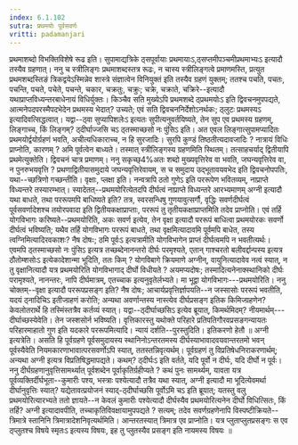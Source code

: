 ```yaml
---
index: 6.1.102
sutra: प्रथमयोः पूर्वसवर्णः
vritti: padamanjari
---
```


 प्रथमाशब्दो विभक्तिविशेषे रूढ इति। सुपामाद्यत्रिके ठ्सपूर्वायाः प्रथमायाःऽ,ठ्सप्तमीपञ्चमीप्रथमाभ्यःऽ इत्यादौ तस्यैव ग्रहणात्। ननु च स्त्रीलिङ्गः प्रथमाशब्दस्तत्र रूढः, न चास्य स्त्रीलिङ्गत्वे प्रमाणमस्ति, प्रत्युत प्रथमशब्दस्तिङं त्रिकद्वयेऽस्मिन्नेव शास्त्रे संज्ञात्वेन विनियुक्तं इति तस्यैव ग्रहणं युक्तम्; ततश्च पचति, पचतः, पचन्ति, पचते, पचेते, पचन्ते, चकार, चक्रतुः, चक्रुः; चक्रे, चक्राते, चक्रिरे--इत्यादौ यथाप्राप्तविध्यन्तरबाधेनायं विधिर्युक्तः। किञ्चैव सति मुख्येऽपि प्रथमशब्दे ठ्प्रथमयोःऽ इति द्विवचनमुपपद्यते, आत्मनेपदपरस्मैपदभेदेन प्रथमस्य भेदात्? उच्यते; एवं सति द्विवचननिर्देशोऽनर्थकः; ठ्लुटः प्रथमस्यऽ इत्यादिवत्सिद्धत्वात्। यद्वा--ठ्वा सुप्यापिशलेःऽ इत्यतः सुपीत्यनुवर्तयिष्यते, तेन सुप एव प्रथमस्य ग्रहणम्, लिङ्गाच्च, किं लिङ्गम्? ठ्दीर्घाज्जसि चऽ ठ्तस्माच्छसो नः पुंसिऽ इति। अत एवल लिङ्गात्सुपामप्यादितः प्रथमयोर्द्वयोर्ग्रहणं भवति, अचीत्यधिकाराच्च, न हि सुरजादिः। सुरपि कुण्डं तिष्ठतीत्यदावजादिः ? नात्रायं विधिः प्राप्नोति, कारणम् ? अमि पूर्वत्वेन बाध्यते। तस्मात् स्त्रीलिङ्गस्य ग्रहणमिति स्थितम्। तत्साहचर्याद् द्वितीयापि प्रथमेत्युक्तेति। द्विवचनं चात्र प्रमाणम्। ननु सकृच्छ्4%अतः शब्दो मुख्यवृत्तिरेव वा भवति, जघन्यवृत्तिरेव वा, न पुनरुभयवृत्ति ? प्रथणाद्वितीयासमुदाये जघन्यवृत्तिरेवायम्, स च समुदाय उद्भूतावयवभेद इति द्विवचनोपपतिः, यथा--च्छत्रिणो गच्छन्तीति। वृक्षाः, प्लक्षा इति। नन्वत्रापि ठतो गुणेऽ इति पररूपेण भवितव्यम्, नाप्राप्ते विध्यन्तरे तस्यारम्भात्। स्यादेतत्--प्रथमयोरित्येतदपि दीर्घत्वं नाप्राप्ते विध्यन्तरे आरभ्यमाणम् अग्नी इत्यादौ यथा बाधते, तथा पररूपमपि बाधिष्यते इति? तत्र, स्वरसन्धिषु गुणयावुत्सर्गौ, वृद्धिः सवर्णदीर्घत्वं पूर्वसवर्णादेशश्च तयोरपवादा इति द्वितीयकक्षाप्राप्ताः, पररूपं तु तृतीयकक्षाप्राप्तमिति तदेव प्राप्नोति। एवं तर्हि योगविभागः करिष्यते--प्रथमयोरिति, अकः सवर्ण इत्येव, तेन वृक्षा इत्यादौ पररूपं बाधित्वा प्रथमयोरकः सवर्णो दीर्घत्वं भविष्यति; यथैव तर्हि योगविभागः पररूपं बाधते, तथा वृक्षमित्यादावमि पूर्वमपि बाधेत, तस्य त्वग्निमित्यादिरवकाशः? नैष दोषःः; ठमि पूर्वःऽ इत्यत्रामीति योगविभागेन प्राप्तं दीर्घत्वमपि न भवतीत्यर्थः। एवमपि ठ्तस्माच्छसो नः पुंसिऽ इत्यत्र तच्छब्देनानन्तरो दीर्घः परमृश्यते, एतान् गाश्चरतो बलीवर्द्दान्पस्य इत्यत्र ठौतोम्शसोःऽ इत्येकादेशान्मा भूदिति, ततः किम् ? योगविबागे क्रियमाणे अग्नीन्, वायुनित्यादावेव नत्वं स्यात्, न तु वृक्षानित्यादौ यत्र प्रथमयोरिति योगविभागाद् दीर्घो विधीयते ? अयमप्यदोषः; तस्मादित्यनेनाक्स्थानिको दीर्घः परामृश्यते, नानन्तरः, नापि दीर्घमात्रम्, एतच्चाक इत्यनुवृतेर्लभ्यते। मा भूद्वा योगविभागः---प्रथमयोरिति। ननु चोक्तम्--वृक्षा इत्यादौ पररूपप्रसङ्ग इति? नैष दोषः; आचार्यप्रवृत्तिर्ज्ञापयति--न जस्सासोः पररूपं भवतीति, यदयं ठ्नादिचिऽ इतीज्ग्रहणं करोति; अन्यथा अवर्णान्तस्य नास्त्येव दीर्घप्रसङ्ग इतिक किमिज्ग्रहणेन? केवलोतरार्थे हि तस्मिंस्तत्रैव कर्तव्यं स्यात्। यद्वा--ठ्दीर्घाच्छसिऽ इत्येव ब्रूयात्, किमर्थमिदम्? नीयमार्थम्---दीर्घाच्छस्येवेति। तेन जस्शसोर्न भविष्यति। वृत्तिकारस्तु यथोक्ते परिहारे प्रतिपतिगौरवप्रसङगन्यायतः परिहारमाहातो गुण इति यदकारे पररूपमित्यादि। न्यायं दर्शति--पुरस्तुदिति। इतिकरणो हेतौ ॥  अग्नी इत्यत्रेति। असति हि पूर्वग्रहणे पूर्वसमुदायस्य स्थानिनोऽन्तरतमस्य दीर्घस्याभावादवयवान्तरतमो भवन् पूर्वस्यैवेति नियमकारणाभावात्परसवर्णोऽपि स्यात्, ततस्तन्निवृत्यर्थम्। पूर्वग्रहणं तु विप्रतिषेधनिराकरणार्थम्; अन्यथा अग्नी इत्यत्र विप्रतिषिद्धमापद्यते। कथम्? ठ्दीर्घःऽ इति वर्तते, यदि पूर्वो न दीर्घः, यदि दीर्घो न पूर्वः। ननु दीर्घग्रहणानुवृत्तिसामर्थ्यात् पूर्वशब्देन पूर्वाकृतिर्ग्रहीप्यते ? कथं पुनः सामर्थ्यम्, यावता यत्र पूर्वव्यक्तिर्दीर्घभूता--कुमारीः पश्य, भस्त्राः पश्येत्यादौ तत्रैव यथा स्यात्, अग्नी इत्यादौ मा भूदित्येवमर्था दीर्घानुवृत्तिः स्यात्? यद्येतावत्प्रयोजनं स्याद्-ठ्दीर्घाच्छसि पूर्वोऽमि चऽ इति ब्रूयात्; यतस्तु वलु प्रथमयोरित्यारभ्यते ततो ज्ञायते--न केवलं कुमारीः पश्येत्यादौ दीर्घस्यैव प्रथमयोरित्यनेन दीर्घो विधित्सितः, किं तर्हि? अग्नी इत्यादावपीति, तच्चाकृतिविवक्षायामुपपद्यते ? सत्यम्; तदेव सवर्णग्रहणेनापि विस्पष्टीक्रियते--त्रिमात्रे स्तानिनि त्रिमात्रादेशनिवृत्यर्थमिति। आन्तरतस्यात् त्रिमात्र एव प्राप्नोति। यत्र प्लुताप्लुतप्रसङ्गः स एव ठ्प्लुतश्च विषये स्मृतःऽ इत्यस्य विषयः, इह तु प्लुतस्यैव प्रसङ्ग इति नायमस्य विषयः ॥